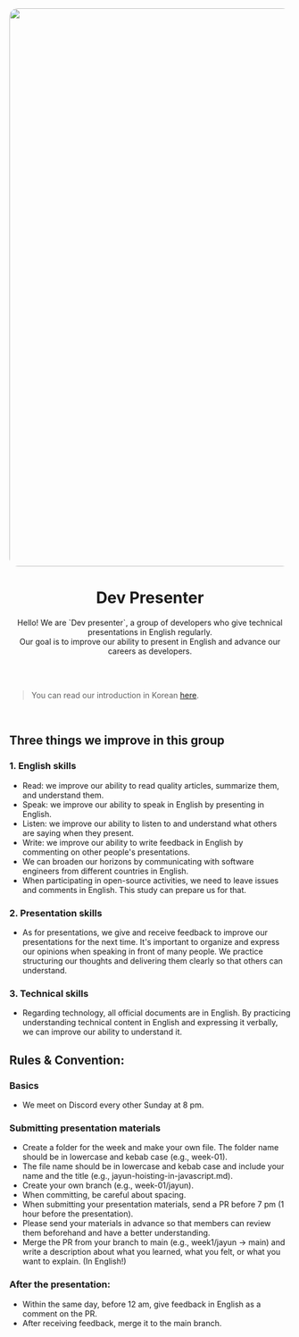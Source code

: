 <div align="center">
<img src="https://user-images.githubusercontent.com/85419343/229096102-82507e95-3719-4f95-b9ed-1eef0df3781a.png" width="1000" style="border-radius: 15px;"/>
  <br />
    <h1>Dev Presenter</h1>
    <p>
        Hello! We are `Dev presenter`, a group of developers who give technical presentations in English regularly. <br />Our goal is to improve our ability to present in English and advance our careers as developers.
    </p>

</div>
<br /><br />

> You can read our introduction in Korean [here](https://github.com/dev-presenter/English-presentations/wiki/Dev-Presenter-Korean-Introduction).

<br />

## Three things we improve in this group

### 1. English skills

- Read: we improve our ability to read quality articles, summarize them, and understand them.
- Speak: we improve our ability to speak in English by presenting in English.
- Listen: we improve our ability to listen to and understand what others are saying when they present.
- Write: we improve our ability to write feedback in English by commenting on other people's presentations.
- We can broaden our horizons by communicating with software engineers from different countries in English.
- When participating in open-source activities, we need to leave issues and comments in English. This study can prepare us for that.

### 2. Presentation skills

- As for presentations, we give and receive feedback to improve our presentations for the next time. It's important to organize and express our opinions when speaking in front of many people. We practice structuring our thoughts and delivering them clearly so that others can understand.

### 3. Technical skills

- Regarding technology, all official documents are in English. By practicing understanding technical content in English and expressing it verbally, we can improve our ability to understand it.

## Rules & Convention:

### Basics

- We meet on Discord every other Sunday at 8 pm.

### Submitting presentation materials

- Create a folder for the week and make your own file. The folder name should be in lowercase and kebab case (e.g., week-01).
- The file name should be in lowercase and kebab case and include your name and the title (e.g., jayun-hoisting-in-javascript.md).
- Create your own branch (e.g., week-01/jayun).
- When committing, be careful about spacing.
- When submitting your presentation materials, send a PR before 7 pm (1 hour before the presentation).
- Please send your materials in advance so that members can review them beforehand and have a better understanding.
- Merge the PR from your branch to main (e.g., week1/jayun → main) and write a description about what you learned, what you felt, or what you want to explain. (In English!)

### After the presentation:

- Within the same day, before 12 am, give feedback in English as a comment on the PR.
- After receiving feedback, merge it to the main branch.
